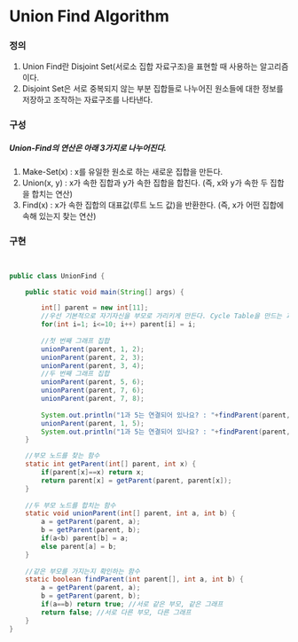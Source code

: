 # Union Find Algorithm


### 정의 


1) Union Find란 Disjoint Set(서로소 집합 자료구조)을 표현할 때 사용하는 알고리즘이다.
2) Disjoint Set은 서로 중복되지 않는 부분 집합들로 나누어진 원소들에 대한 정보를 저장하고 조작하는 자료구조를 나타낸다.


### 구성

##### Union-Find의 연산은 아래 3가지로 나누어진다.

1) Make-Set(x) : x를 유일한 원소로 하는 새로운 집합을 만든다.
2) Union(x, y) : x가 속한 집합과 y가 속한 집합을 합친다. (즉, x와 y가 속한 두 집합을 합치는 연산)
3) Find(x) : x가 속한 집합의 대표값(루트 노드 값)을 반환한다. (즉, x가 어떤 집합에 속해 있는지 찾는 연산)


### 구현


```java


public class UnionFind {

	public static void main(String[] args) {

		int[] parent = new int[11];
		//우선 기본적으로 자기자신을 부모로 가리키게 만든다. Cycle Table을 만드는 과정
		for(int i=1; i<=10; i++) parent[i] = i;
		
		//첫 번째 그래프 집합
		unionParent(parent, 1, 2);
		unionParent(parent, 2, 3);
		unionParent(parent, 3, 4);
		//두 번째 그래프 집합
		unionParent(parent, 5, 6);
		unionParent(parent, 7, 6);
		unionParent(parent, 7, 8); 
		
		System.out.println("1과 5는 연결되어 있나요? : "+findParent(parent, 1,5));
		unionParent(parent, 1, 5);
		System.out.println("1과 5는 연결되어 있나요? : "+findParent(parent, 1,5));
	}

	//부모 노드를 찾는 함수
	static int getParent(int[] parent, int x) {
		if(parent[x]==x) return x;
		return parent[x] = getParent(parent, parent[x]);
	}
	
	//두 부모 노드를 합치는 함수
	static void unionParent(int[] parent, int a, int b) {
		a = getParent(parent, a);
		b = getParent(parent, b);
		if(a<b) parent[b] = a;
		else parent[a] = b;
	}
	
	//같은 부모를 가지는지 확인하는 함수
	static boolean findParent(int parent[], int a, int b) {
		a = getParent(parent, a);
		b = getParent(parent, b);
		if(a==b) return true; //서로 같은 부모, 같은 그래프 
		return false; //서로 다른 부모, 다른 그래프
	}
}


```

